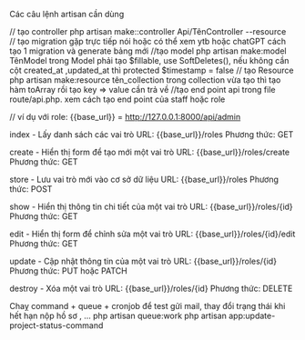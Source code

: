 Các câu lệnh artisan cần dùng

// tạo controller
php artisan make::controller Api/TênController --resource  
// tạo migration
gặp trực tiếp nói hoặc có thể xem ytb hoặc chatGPT cách tạo 1 migration và generate bảng mới
//tạo model
php artisan make:model TênModel
trong Model phải tạo $fillable, use SoftDeletes(), nếu không cần cột created_at ,updated_at thì protected $timestamp = false
// tạo Resource
php artisan make:resource tên_collection
trong collection vừa tạo thì tạo hàm toArray rồi tạo key => value cần trả về
//tạo end point api trong file route/api.php. xem cách tạo end point của staff hoặc role

// ví dụ với role: {{base_url}} = http://127.0.0.1:8000/api/admin

index - Lấy danh sách các vai trò
URL: {{base_url}}/roles
Phương thức: GET

create - Hiển thị form để tạo mới một vai trò
URL: {{base_url}}/roles/create
Phương thức: GET

store - Lưu vai trò mới vào cơ sở dữ liệu
URL: {{base_url}}/roles
Phương thức: POST

show - Hiển thị thông tin chi tiết của một vai trò
URL: {{base_url}}/roles/{id}
Phương thức: GET

edit - Hiển thị form để chỉnh sửa một vai trò
URL: {{base_url}}/roles/{id}/edit
Phương thức: GET

update - Cập nhật thông tin của một vai trò
URL: {{base_url}}/roles/{id}
Phương thức: PUT hoặc PATCH

destroy - Xóa một vai trò
URL: {{base_url}}/roles/{id}
Phương thức: DELETE

Chaỵ command + queue + cronjob để test gửi mail, thay đổi trạng thái khi hết hạn nộp hồ sơ , ...
php artisan queue:work 
php artisan app:update-project-status-command

